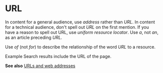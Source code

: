 # URL

In content for a general audience, use *address* rather than *URL*. In content for a technical audience, don't spell out *URL* on the first mention. If you have a reason to spell out URL, use *uniform* *resource locator*. Use *a*, not *an*, as an article preceding *URL*.

Use *of* (not *for*) to describe the relationship of the word *URL* to a resource. 

Example Search results include the URL of the page. 

**See also** [URLs and web addresses](https://worldready.cloudapp.net/Styleguide/Read?id=2700&topicid=34905)

